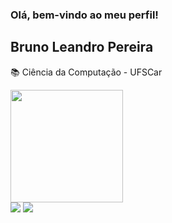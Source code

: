 ### Olá, bem-vindo ao meu perfil!
## Bruno Leandro Pereira  
📚 Ciência da Computação - UFSCar
<div>
  <a href="https://github.com/brunol-pereira">
  <img height="180em" src="https://github-readme-stats.vercel.app/api?username=brunol-pereira&show_icons=true&theme=github_dark&include_all_commits=true&count_private=true"/>
</div>

<div> 
  <a href = "mailto:brunoleandropereira@hotmail.com"><img src="https://img.shields.io/badge/Microsoft_Outlook-0078D4?style=for-the-badge&logo=microsoft-outlook&logoColor=white" target="_blank"></a>
  <a href="https://www.linkedin.com/in/bruno-pereira-53a6241b2/" target="_blank"><img src="https://img.shields.io/badge/-LinkedIn-%230077B5?style=for-the-badge&logo=linkedin&logoColor=white" target="_blank"></a> 
</div>
